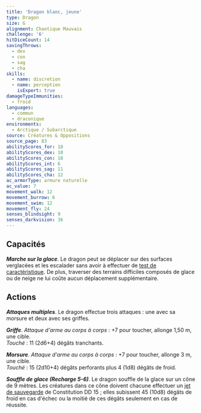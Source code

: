 ```yaml
---
title: 'Dragon blanc, jeune'
type: Dragon
size: G
alignment: Chaotique Mauvais
challenge: '6'
hitDiceCount: 14
savingThrows:
  - dex
  - con
  - sag
  - cha
skills:
  - name: discretion
  - name: perception
    isExpert: true
damageTypeImmunities:
  - froid
languages:
  - commun
  - draconique
environments:
  - Arctique / Subarctique
source: Créatures & Oppositions
source_page: 83
abilityScores_for: 18
abilityScores_dex: 10
abilityScores_con: 18
abilityScores_int: 6
abilityScores_sag: 11
abilityScores_cha: 12
ac_armorType: armure naturelle
ac_value: 7
movement_walk: 12
movement_burrow: 6
movement_swim: 12
movement_fly: 24
senses_blindsight: 9
senses_darkvision: 36
---
```

## Capacités
_**Marche sur la glace**_. Le dragon peut se déplacer sur des surfaces verglacées et les escalader sans avoir à effectuer de [test de caractéristique](/utiliser-les-caracteristiques/#tests-de-caracteristique). De plus, traverser des terrains difficiles composés de glace ou de neige ne lui coûte aucun déplacement supplémentaire.

## Actions
_**Attaques multiples**_. Le dragon effectue trois attaques : une avec sa morsure et deux avec ses griffes.

_**Griffe**_. _Attaque d'arme au corps à corps_ : +7 pour toucher, allonge 1,50 m, une cible.  
_Touché_ : 11 (2d6+4) dégâts tranchants.

_**Morsure**_. _Attaque d'arme au corps à corps_ : +7 pour toucher, allonge 3 m, une cible.  
_Touché_ : 15 (2d10+4) dégâts perforants plus 4 (1d8) dégâts de froid.

_**Souffle de glace (Recharge 5-6)**_. Le dragon souffle de la glace sur un cône de 9 mètres. Les créatures dans ce cône doivent chacune effectuer un [jet de sauvegarde](/utiliser-les-caracteristiques/#jets-de-sauvegarde) de Constitution DD 15 ; elles subissent 45 (10d8) dégâts de froid en cas d'échec ou la moitié de ces dégâts seulement en cas de réussite.
